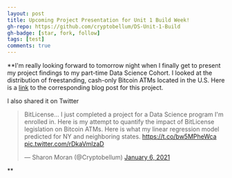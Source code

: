 ```yaml
---
layout: post
title: Upcoming Project Presentation for Unit 1 Build Week!
gh-repo: https://github.com/cryptobellum/DS-Unit-1-Build
gh-badge: [star, fork, follow]
tags: [test]
comments: true
---
```

**I'm really looking forward to tomorrow night when I finally get to present my project findings to my part-time Data Science Cohort. I looked at the distribution of freestanding, cash-only Bitcoin ATMs located in the U.S. Here is a [link](https://medium.com/@Cryptobellum/the-cryptographic-states-of-america-ebe94659cb6) to the corresponding blog post for this project.

I also shared it on Twitter <blockquote class="twitter-tweet"><p lang="en" dir="ltr">BitLicense... I just completed a project for a Data Science program I&#39;m enrolled in. Here is my attempt to quantify the impact of BitLicense legislation on Bitcoin ATMs. Here is what my linear regression model predicted for NY and neighboring states. <a href="https://t.co/bw5MPheWca">https://t.co/bw5MPheWca</a> <a href="https://t.co/rDkaVmlzaD">pic.twitter.com/rDkaVmlzaD</a></p>&mdash; Sharon Moran (@Cryptobellum) <a href="https://twitter.com/Cryptobellum/status/1346933936455299073?ref_src=twsrc%5Etfw">January 6, 2021</a></blockquote> <script async src="https://platform.twitter.com/widgets.js" charset="utf-8"></script>**
